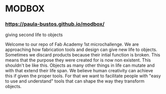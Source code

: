 # MODBOX
### https://paula-bustos.github.io/modbox/
giving second life to objects
<p> Welcome to our repo of Fab Academy 1st microchallenge. We are approaching how fabrication tools and design can give new life to objects. Sometimes we discard products because their intial function is broken. This means that the purpose they were created for is now non existent. This shouldn't be like this. Objects as many other things in life can mutate and with that extend their life span. We believe human creativity can achieve this if given the proper tools. For that we want to facilitate people with "easy to use and understand" tools that can shape the way they transform objects.</p>
